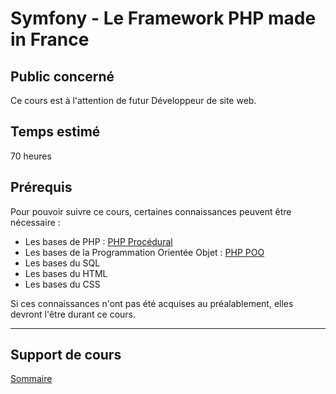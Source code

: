# Symfony - Le Framework PHP made in France

## Public concerné

Ce cours est à l'attention de futur Développeur de site web.

## Temps estimé

70 heures

## Prérequis

Pour pouvoir suivre ce cours, certaines connaissances peuvent être nécessaire :
- Les bases de PHP : [PHP Procédural](https://github.com/CHIRON-Courses/PHP)
- Les bases de la Programmation Orientée Objet : [PHP POO](https://github.com/CHIRON-Courses/PHP-POO)
- Les bases du SQL
- Les bases du HTML
- Les bases du CSS

Si ces connaissances n'ont pas été acquises au préalablement, elles devront l'être durant ce cours.

----------

## Support de cours

[Sommaire](courses/00_sommaire.md)